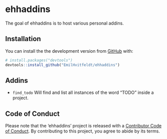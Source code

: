 
<!-- README.md is generated from README.Rmd. Please edit that file -->

# ehhaddins

<!-- badges: start -->

<!-- badges: end -->

The goal of ehhaddins is to host various personal addins.

## Installation

You can install the the development version from
[GitHub](https://github.com/) with:

``` r
# install.packages("devtools")
devtools::install_github("EmilHvitfeldt/ehhaddins")
```

## Addins

  - `find_todo` Will find and list all instances of the word “TODO”
    inside a project.

## Code of Conduct

Please note that the ‘ehhaddins’ project is released with a [Contributor
Code of Conduct](CODE_OF_CONDUCT.md). By contributing to this project,
you agree to abide by its terms.

